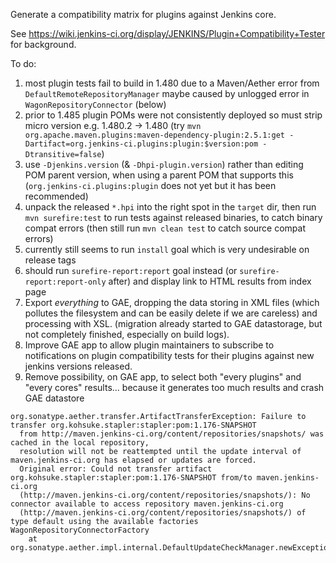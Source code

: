 Generate a compatibility matrix for plugins against Jenkins core.

See https://wiki.jenkins-ci.org/display/JENKINS/Plugin+Compatibility+Tester for background.

To do:

1. most plugin tests fail to build in 1.480 due to a Maven/Aether error from `DefaultRemoteRepositoryManager` maybe caused by unlogged error in `WagonRepositoryConnector` (below)
1. prior to 1.485 plugin POMs were not consistently deployed so must strip micro version e.g. 1.480.2 -> 1.480 (try `mvn org.apache.maven.plugins:maven-dependency-plugin:2.5.1:get -Dartifact=org.jenkins-ci.plugins:plugin:$version:pom -Dtransitive=false`)
1. use `-Djenkins.version` (& `-Dhpi-plugin.version`) rather than editing POM parent version, when using a parent POM that supports this (`org.jenkins-ci.plugins:plugin` does not yet but it has been recommended)
1. unpack the released `*.hpi` into the right spot in the `target` dir, then run `mvn surefire:test` to run tests against released binaries, to catch binary compat errors (then still run `mvn clean test` to catch source compat errors)
1. currently still seems to run `install` goal which is very undesirable on release tags
1. should run `surefire-report:report` goal instead (or `surefire-report:report-only` after) and display link to HTML results from index page
1. Export *everything* to GAE, dropping the data storing in XML files (which pollutes the filesystem and can be easily delete if we are careless) and processing with XSL. (migration already started to GAE datastorage, but not completely finished, especially on build logs).
1. Improve GAE app to allow plugin maintainers to subscribe to notifications on plugin compatibility tests for their plugins against new jenkins versions released.
1. Remove possibility, on GAE app, to select both "every plugins" and "every cores" results... because it generates too much results and crash GAE datastore

```
org.sonatype.aether.transfer.ArtifactTransferException: Failure to transfer org.kohsuke.stapler:stapler:pom:1.176-SNAPSHOT
  from http://maven.jenkins-ci.org/content/repositories/snapshots/ was cached in the local repository,
  resolution will not be reattempted until the update interval of maven.jenkins-ci.org has elapsed or updates are forced.
  Original error: Could not transfer artifact org.kohsuke.stapler:stapler:pom:1.176-SNAPSHOT from/to maven.jenkins-ci.org
  (http://maven.jenkins-ci.org/content/repositories/snapshots/): No connector available to access repository maven.jenkins-ci.org
  (http://maven.jenkins-ci.org/content/repositories/snapshots/) of type default using the available factories WagonRepositoryConnectorFactory
    at org.sonatype.aether.impl.internal.DefaultUpdateCheckManager.newException(DefaultUpdateCheckManager.java:237)
```
